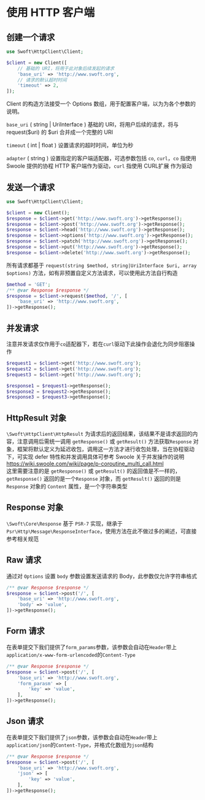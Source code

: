 # 使用 HTTP 客户端

## 创建一个请求
```php
use Swoft\HttpClient\Client;

$client = new Client([
    // 基础的 URI，将用于此对象后续发起的请求
    'base_uri' => 'http://www.swoft.org',
    // 请求的默认超时时间
    'timeout' => 2,
]);
```
Client 的构造方法接受一个 Options 数组，用于配置客户端，以为为各个参数的说明。

`base_uri` ( string | UriInterface ) 基础的 URI，将用户后续的请求，将与 request($uri) 的 $uri 合并成一个完整的 URI

`timeout` ( int | float ) 设置请求的超时时间，单位为秒

`adapter` ( string ) 设置指定的客户端适配器，可选参数包括 `co`, `curl`，`co` 指使用 Swoole 提供的协程 HTTP 客户端作为驱动，`curl` 指使用 CURL扩展 作为驱动

## 发送一个请求

```php
use Swoft\HttpClient\Client;

$client = new Client();
$response = $client->get('http://www.swoft.org')->getResponse();
$response = $client->post('http://www.swoft.org')->getResponse();
$response = $client->head('http://www.swoft.org')->getResponse();
$response = $client->options('http://www.swoft.org')->getResponse();
$response = $client->patch('http://www.swoft.org')->getResponse();
$response = $client->put('http://www.swoft.org')->getResponse();
$response = $client->delete('http://www.swoft.org')->getResponse();
```

所有请求都基于 `request(string $method, string|UriInterface $uri, array $options)` 方法，如有非预置自定义方法请求，可以使用此方法自行构造
```php
$method = 'GET';
/** @var Response $response */
$response = $client->request($method, '/', [
    'base_uri' => 'http://www.swoft.org',
])->getResponse();
```

## 并发请求
注意并发请求仅作用于`co`适配器下，若在`curl`驱动下此操作会退化为同步阻塞操作
```php
$request1 = $client->get('http://www.swoft.org');
$request2 = $client->get('http://www.swoft.org');
$request3 = $client->get('http://www.swoft.org');

$response1 = $request1->getResponse();
$response2 = $request2->getResponse();
$response3 = $request3->getResponse();
```

## HttpResult 对象
`\Swoft\HttpClient\HttpResult` 为请求后的返回结果，该结果不是请求返回的内容，注意调用后需统一调用 `getResponse()` 或 `getResult()` 方法获取`Response` 对象，框架将默认定义为延迟收包，调用这一方法才进行收包处理，当在协程驱动下，可实现 defer 特性和并发调用具体可参考 Swoole 关于并发操作的说明 https://wiki.swoole.com/wiki/page/p-coroutine_multi_call.html  
这里需要注意的是 `getResponse()` 或 `getResult()` 的返回值是不一样的，`getResponse()` 返回的是一个`Response` 对象，而 `getResult()` 返回的则是 `Response` 对象的 `Content` 属性，是一个字符串类型

## Response 对象
`\Swoft\Core\Response` 基于 `PSR-7` 实现，继承于 `Psr\Http\Message\ResponseInterface`，使用方法在此不做过多的阐述，可直接参考相关规范

## Raw 请求
通过对 `Options` 设置 `body` 参数设置发送请求的 Body，此参数仅允许字符串格式
```php
/** @var Response $response */
$response = $client->post('/', [
    'base_uri' => 'http://www.swoft.org',
    'body' => 'value',
])->getResponse();
```

## Form 请求
在表单提交下我们提供了`form_params`参数，该参数会自动在`Header`带上`application/x-www-form-urlencoded`的`Content-Type`

```php
/** @var Response $response */
$response = $client->post('/', [
    'base_uri' => 'http://www.swoft.org',
    'form_parasm' => [
        'key' => 'value',
    ],
])->getResponse();
```

## Json 请求
在表单提交下我们提供了`json`参数，该参数会自动在`Header`带上`application/json`的`Content-Type`，并格式化数组为`json`结构

```php
/** @var Response $response */
$response = $client->post('/', [
    'base_uri' => 'http://www.swoft.org',
    'json' => [
        'key' => 'value',
    ],
])->getResponse();
```